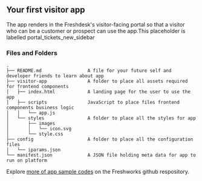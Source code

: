 ## Your first visitor app

The app renders in the Freshdesk's visitor-facing portal so that a visitor who can be a customer or prospect can use the app.This placeholder is labelled portal_tickets_new_sidebar

### Files and Folders
    .
    ├── README.md                 A file for your future self and developer friends to learn about app
    ├── visitor-app               A folder to place all assets required for frontend components
    │   ├── index.html            A landing page for the user to use the app
    │   ├── scripts               JavaScript to place files frontend components business logic
    │   │   └── app.js
    │   └── styles                A folder to place all the styles for app
    │       ├── images
    │       │   └── icon.svg
    │       └── style.css
    ├── config                    A folder to place all the configuration files
    │   └── iparams.json
    └── manifest.json             A JSON file holding meta data for app to run on platform

Explore [more of app sample codes](https://community.developers.freshworks.com/t/freshworks-sample-apps/3604) on the Freshworks github respository.